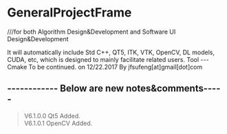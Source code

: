 # GeneralProjectFrame
///for both Algorithm Design&amp;Development and Software UI  Design&amp;Development

It will automatically include Std C++, QT5, ITK, VTK, OpenCV, DL models, CUDA, etc, which is designed to mainly facilitate related users.
Tool --- Cmake 
To be continued. on 12/22.2017 By jfsufeng[at]gmail[dot]com

## ------------ Below are new notes&comments----- 
> V6.1.0.0 Qt5 Added.  
> V6.1.0.1 OpenCV Added.
